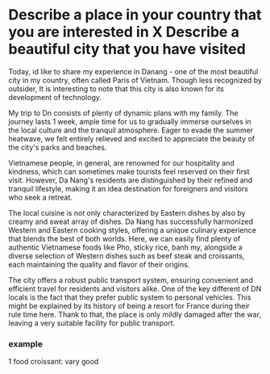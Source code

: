 # Describe a place in your country that you are interested in X Describe a beautiful city that you have visited

Today, id like to share my experience in Danang - one of the most beautiful city in my country, often called Paris of Vietnam. Though less recognized by outsider, It is interesting to note that this city is also known for its development of technology.

My trip to Dn consists of plenty of dynamic plans with my family. The journey lasts 1 week, ample time for us to gradually immerse ourselves in the local culture and the tranquil atmosphere. Eager to evade the summer heatwave, we felt entirely relieved and excited to appreciate the beauty of the city's parks and beaches.

Vietnamese people, in general, are renowned for our hospitality and kindness, which can sometimes make tourists feel reserved on their first visit. However, Da Nang's residents are distinguished by their refined and tranquil lifestyle, making it an idea destination for foreigners and visitors who seek a retreat.

<!-- Vietnamese cuisine has gained global appreciation for its diverse . -->
The local cuisine is not only characterized by Eastern dishes by also by creamy and sweat array of dishes. Da Nang has successfully harmonized Western and Eastern cooking styles, offering a unique culinary experience that blends the best of both worlds. Here, we can easily find plenty of authentic Vietnamese foods like Pho, sticky rice, banh my, alongside a diverse selection of Western dishes such as beef steak and croissants, each maintaining the quality and flavor of their origins.

The city offers a robust public transport system, ensuring convenient and efficient travel for residents and visitors alike. One of the key different of DN locals is the fact that they prefer public system to personal vehicles. This might be explained by its history of being a resort for France during their rule time here. Thank to that, the place is only mildly damaged after the war, leaving a very suitable facility for public transport.

### example 

1 food croissant: vary good 